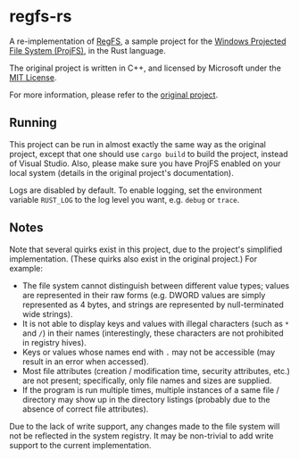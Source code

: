 # regfs-rs

A re-implementation of [RegFS](https://github.com/Microsoft/Windows-classic-samples/tree/main/Samples/ProjectedFileSystem), a sample project for the [Windows Projected File System (ProjFS)](https://docs.microsoft.com/en-us/windows/desktop/projfs/projected-file-system), in the Rust language.

The original project is written in C++, and licensed by Microsoft under the [MIT License](./LICENSE-RegFS).

For more information, please refer to the [original project](https://github.com/Microsoft/Windows-classic-samples/tree/main/Samples/ProjectedFileSystem).

## Running

This project can be run in almost exactly the same way as the original project, except that one should use `cargo build` to build the project, instead of Visual Studio. Also, please make sure you have ProjFS enabled on your local system (details in the original project's documentation).

Logs are disabled by default. To enable logging, set the environment variable `RUST_LOG` to the log level you want, e.g. `debug` or `trace`.

## Notes

Note that several quirks exist in this project, due to the project's simplified implementation. (These quirks also exist in the original project.) For example:

- The file system cannot distinguish between different value types; values are represented in their raw forms (e.g. DWORD values are simply represented as 4 bytes, and strings are represented by null-terminated wide strings).
- It is not able to display keys and values with illegal characters (such as `*` and `/`) in their names (interestingly, these characters are not prohibited in registry hives).
- Keys or values whose names end with `.` may not be accessible (may result in an error when accessed).
- Most file attributes (creation / modification time, security attributes, etc.) are not present; specifically, only file names and sizes are supplied.
- If the program is run multiple times, multiple instances of a same file / directory may show up in the directory listings (probably due to the absence of correct file attributes).

Due to the lack of write support, any changes made to the file system will not be reflected in the system registry. It may be non-trivial to add write support to the current implementation.
